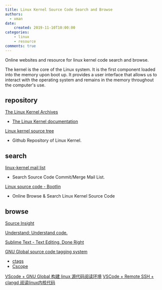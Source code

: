 ```yaml
---
title: Linux Kernel Source Code Search and Browse
authors:
  - xman
date:
    created: 2019-11-10T10:00:00
categories:
    - linux
    - resource
comments: true
---
```


Online websites and resource for linux kernel code search and browse.

<!-- more -->

The kernel is the core of the Linux system. It is the first component loaded into the memory upon boot up. It provides a user interface that allows us to interact with the operating system and remains in the memory throughout the computer's use.

## repository

[The Linux Kernel Archives](https://www.kernel.org/)

- [The Linux Kernel documentation](https://www.kernel.org/doc/html/latest/)

[Linux kernel source tree](https://github.com/torvalds/linux)

- Github Repository of Linux Kernel.

## search

[linux-kernel mail list](https://lore.kernel.org/lkml/)

- Search Source Code Commit/Merge Mail List.

[Linux source code - Bootlin](https://elixir.bootlin.com/linux/latest/source)

- Online Browse & Search Linux Kernel Source Code

## browse

[Source Insight](https://www.sourceinsight.com/download/)

[Understand: Understand code.](https://scitools.com/)

[Sublime Text - Text Editing, Done Right](https://www.sublimetext.com/)

[GNU Global source code tagging system](https://www.gnu.org/software/global/)

- [ctags](https://github.com/universal-ctags/ctags)
- [Cscope](https://cscope.sourceforge.net/)

[VScode + GNU Global 构建 linux 源代码阅读环境](https://blog.csdn.net/tanxjian/article/details/128841563)
[VSCode + Remote SSH + clangd 阅读linux内核代码](https://zhuanlan.zhihu.com/p/558286384)

